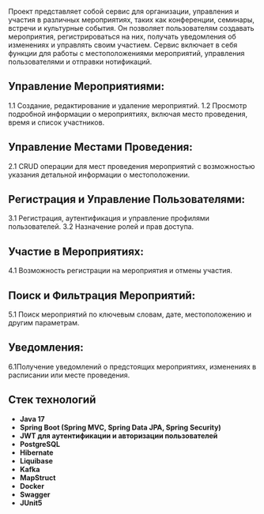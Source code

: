 Проект представляет собой сервис для организации, управления и участия в различных мероприятиях, таких как конференции, семинары, встречи и культурные события.
Он позволяет пользователям создавать мероприятия, регистрироваться на них, получать уведомления об изменениях и управлять своим участием. 
Сервис включает в себя функции для работы с местоположениями мероприятий, управления пользователями и отправки нотификаций.

## Управление Мероприятиями: 
1.1 Создание, редактирование и удаление мероприятий. 
1.2 Просмотр подробной информации о мероприятиях, включая место проведения, время и список участников.

## Управление Местами Проведения: 
2.1 CRUD операции для мест проведения мероприятий с возможностью указания детальной информации о местоположении.

## Регистрация и Управление Пользователями: 
3.1 Регистрация, аутентификация и управление профилями пользователей.
3.2 Назначение ролей и прав доступа.

## Участие в Мероприятиях: 
4.1 Возможность регистрации на мероприятия и отмены участия.

## Поиск и Фильтрация Мероприятий: 
5.1 Поиск мероприятий по ключевым словам, дате, местоположению и другим параметрам.

## Уведомления:
6.1Получение уведомлений о предстоящих мероприятиях, изменениях в расписании или месте проведения.



## Стек технологий

- **Java 17**
- **Spring Boot (Spring MVC, Spring Data JPA, Spring Security)**
- **JWT для аутентификации и авторизации пользователей**
- **PostgreSQL**
- **Hibernate**
- **Liquibase**
- **Kafka**
- **MapStruct**
- **Docker**
- **Swagger**
- **JUnit5**



